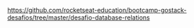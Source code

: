 https://github.com/rocketseat-education/bootcamp-gostack-desafios/tree/master/desafio-database-relations
